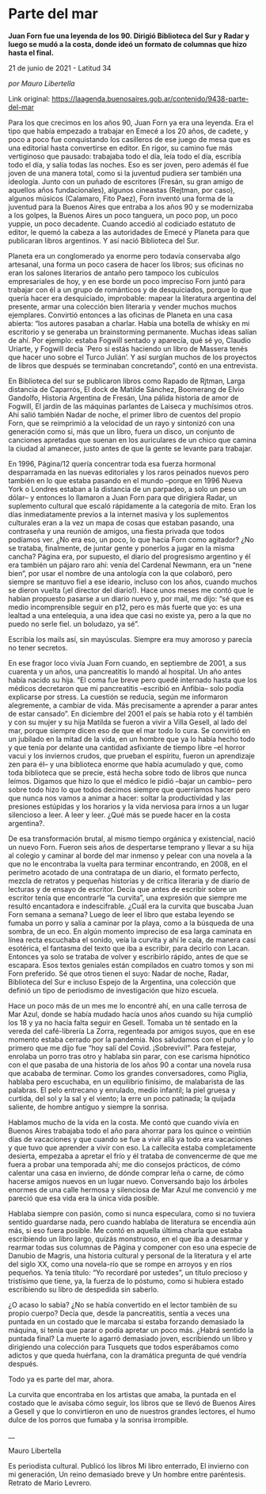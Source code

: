 # Parte del mar

**Juan Forn fue una leyenda de los 90. Dirigió Biblioteca del Sur y Radar y luego se mudó a la costa, donde ideó un formato de columnas que hizo hasta el final.**

21 de junio de 2021 - Latitud 34

_por  Mauro Libertella_

Link original: https://laagenda.buenosaires.gob.ar/contenido/9438-parte-del-mar



Para los que crecimos en los años 90, Juan Forn ya era una leyenda. Era el tipo que había empezado a trabajar en Emecé a los 20 años, de cadete, y poco a poco fue conquistando los casilleros de ese juego de mesa que es una editorial hasta convertirse en editor. En rigor, su camino fue más vertiginoso que pausado: trabajaba todo el día, leía todo el día, escribía todo el día, y salía todas las noches. Eso es ser joven, pero además él fue joven de una manera total, como si la juventud pudiera ser también una ideología. Junto con un puñado de escritores (Fresán, su gran amigo de aquellos años fundacionales), algunos cineastas (Rejtman, por caso), algunos músicos (Calamaro, Fito Paez), Forn inventó una forma de la juventud para la Buenos Aires que entraba a los años 90 y se modernizaba a los golpes, la Buenos Aires un poco tanguera, un poco pop, un poco yuppie, un poco decadente. Cuando accedió al codiciado estatuto de editor, le quemó la cabeza a las autoridades de Emecé y Planeta para que publicaran libros argentinos. Y así nació Biblioteca del Sur.




Planeta era un conglomerado ya enorme pero todavía conservaba algo artesanal, una forma un poco casera de hacer los libros; sus oficinas no eran los salones literarios de antaño pero tampoco los cubículos empresariales de hoy, y en ese borde un poco impreciso Forn juntó para trabajar con él a un grupo de románticos y de desquiciados, porque lo que quería hacer era desquiciado, improbable: mapear la literatura argentina del presente, armar una colección bien literaria y vender muchos muchos ejemplares. Convirtió entonces a las oficinas de Planeta en una casa abierta: “los autores pasaban a charlar. Había una botella de whisky en mi escritorio y se generaba un brainstorming permanente. Muchas ideas salían de ahí. Por ejemplo: estaba Fogwill sentado y aparecía, qué sé yo, Claudio Uriarte, y Fogwill decía `Pero si estás haciendo un libro de Massera tenés que hacer uno sobre el Turco Julián’. Y así surgían muchos de los proyectos de libros que después se terminaban concretando”, contó en una entrevista.




En Biblioteca del sur se publicaron libros como Rapado de Rjtman, Larga distancia de Caparrós, El dock de Matilde Sánchez, Boomerang de Elvio Gandolfo, Historia Argentina de Fresán, Una pálida historia de amor de Fogwill, El jardín de las máquinas parlantes de Laiseca y muchísimos otros. Ahí salió también Nadar de noche, el primer libro de cuentos del propio Forn, que se reimprimió a la velocidad de un rayo y sintonizó con una generación como si, más que un libro, fuera un disco, un conjunto de canciones apretadas que suenan en los auriculares de un chico que camina la ciudad al amanecer, justo antes de que la gente se levante para trabajar.




En 1996, Página/12 quería concentrar toda esa fuerza hormonal desparramada en las nuevas editoriales y los raros peinados nuevos pero también en lo que estaba pasando en el mundo –porque en 1996 Nueva York o Londres estaban a la distancia de un parpadeo, a solo un peso un dólar– y entonces lo llamaron a Juan Forn para que dirigiera Radar, un suplemento cultural que escaló rápidamente a la categoría de mito. Eran los días inmediatamente previos a la internet masiva y los suplementos culturales eran a la vez un mapa de cosas que estaban pasando, una contraseña y una reunión de amigos, una fiesta privada que todos podíamos ver. ¿No era eso, un poco, lo que hacía Forn como agitador? ¿No se trataba, finalmente, de juntar gente y ponerlos a jugar en la misma cancha? Página era, por supuesto, el diario del progresismo argentino y él era también un pájaro raro ahí: venía del Cardenal Newmann, era un “nene bien”, por usar el nombre de una antología con la que colaboró, pero siempre se mantuvo fiel a ese ideario, incluso con los años, cuando muchos se dieron vuelta (¡el director del diario!). Hace unos meses me contó que le habían propuesto pasarse a un diario nuevo y, por mail, me dijo: “sé que es medio incomprensible seguir en p12, pero es más fuerte que yo: es una lealtad a una entelequia, a una idea que casi no existe ya, pero a la que no puedo no serle fiel. un boludazo, ya sé”.




Escribía los mails así, sin mayúsculas. Siempre era muy amoroso y parecía no tener secretos.




En ese fragor loco vivía Juan Forn cuando, en septiembre de 2001, a sus cuarenta y un años, una pancreatitis lo mandó al hospital. Un año antes había nacido su hija. “El coma fue breve pero quedé internado hasta que los médicos decretaron que mi pancreatitis –escribió en Anfibia– solo podía explicarse por stress. La cuestión se reducía, según me informaron alegremente, a cambiar de vida. Más precisamente a aprender a parar antes de estar cansado”. En diciembre del 2001 el país se había roto y él también y con su mujer y su hija Matilda se fueron a vivir a Villa Gesell, al lado del mar, porque siempre dicen eso de que el mar todo lo cura. Se convirtió en un jubilado en la mitad de la vida, en un hombre que ya lo había hecho todo y que tenía por delante una cantidad asfixiante de tiempo libre –el horror vacui y los inviernos crudos, que prueban el espíritu, fueron un aprendizaje zen para él– y una biblioteca enorme que había acumulado y que, como toda biblioteca que se precie, está hecha sobre todo de libros que nunca leímos. Digamos que hizo lo que el médico le pidió –bajar un cambio– pero sobre todo hizo lo que todos decimos siempre que querríamos hacer pero que nunca nos vamos a animar a hacer: soltar la productividad y las presiones estúpidas y los horarios y la vida nerviosa para irnos a un lugar silencioso a leer. A leer y leer. ¿Qué más se puede hacer en la costa argentina?.




De esa transformación brutal, al mismo tiempo orgánica y existencial, nació un nuevo Forn. Fueron seis años de despertarse temprano y llevar a su hija al colegio y caminar al borde del mar inmenso y pelear con una novela a la que no le encontraba la vuelta para terminar encontrando, en 2008, en el perímetro acotado de una contratapa de un diario, el formato perfecto, mezcla de retratos y pequeñas historias y de crítica literaria y de diario de lecturas y de ensayo de escritor. Decía que antes de escribir sobre un escritor tenía que encontrarle “la curvita”, una expresión que siempre me resultó encantadora e indescifrable. ¿Cuál era la curvita que buscaba Juan Forn semana a semana? Luego de leer el libro que estaba leyendo se fumaba un porro y salía a caminar por la playa, como a la búsqueda de una sombra, de un eco. En algún momento impreciso de esa larga caminata en línea recta escuchaba el sonido, veía la curvita y ahí le caía, de manera casi esotérica, el fantasma del texto que iba a escribir, para decirlo con Lacan. Entonces ya solo se trataba de volver y escribirlo rápido, antes de que se escapara. Esos textos geniales están compilados en cuatro tomos y son mi Forn preferido. Sé que otros tienen el suyo: Nadar de noche, Radar, Biblioteca del Sur e incluso Espejo de la Argentina, una colección que definió un tipo de periodismo de investigación que hizo escuela.




Hace un poco más de un mes me lo encontré ahí, en una calle terrosa de Mar Azul, donde se había mudado hacía unos años cuando su hija cumplió los 18 y ya no hacía falta seguir en Gesell. Tomaba un té sentado en la vereda del café-librería La Zorra, regenteada por amigos suyos, que en ese momento estaba cerrado por la pandemia. Nos saludamos con el puño y lo primero que me dijo fue “hoy salí del Covid. ¡Sobreviví!”. Para festejar, enrolaba un porro tras otro y hablaba sin parar, con ese carisma hipnótico con el que pasaba de una historia de los años 90 a contar una novela rusa que acababa de terminar. Como los grandes conversadores, como Piglia, hablaba pero escuchaba, en un equilibrio finísimo, de malabarista de las palabras. El pelo entrecano y enrulado, medio infantil; la piel gruesa y curtida, del sol y la sal y el viento; la erre un poco patinada; la quijada saliente, de hombre antiguo y siempre la sonrisa.




Hablamos mucho de la vida en la costa. Me contó que cuando vivía en Buenos Aires trabajaba todo el año para ahorrar para los quince o veintiún días de vacaciones y que cuando se fue a vivir allá ya todo era vacaciones y que tuvo que aprender a vivir con eso. La callecita estaba completamente desierta, empezaba a apretar el frío y él trataba de convencerme de que me fuera a probar una temporada ahí; me dio consejos prácticos, de cómo calentar una casa en invierno, de dónde comprar leña o carne, de cómo hacerse amigos nuevos en un lugar nuevo. Conversando bajo los árboles enormes de una calle hermosa y silenciosa de Mar Azul me convenció y me pareció que esa vida era la única vida posible.




Hablaba siempre con pasión, como si nunca especulara, como si no tuviera sentido guardarse nada, pero cuando hablaba de literatura se encendía aún más, si eso fuera posible. Me contó en aquella última charla que estaba escribiendo un libro largo, quizás monstruoso, en el que iba a desarmar y rearmar todas sus columnas de Página y componer con eso una especie de Danubio de Magris, una historia cultural y personal de la literatura y el arte del siglo XX, como una novela-río que se rompe en arroyos y en ríos pequeños. Ya tenía título: “Yo recordaré por ustedes”, un título precioso y tristísimo que tiene, ya, la fuerza de lo póstumo, como si hubiera estado escribiendo su libro de despedida sin saberlo.




¿O acaso lo sabía? ¿No se había convertido en el lector también de su propio cuerpo? Decía que, desde la pancreatitis, sentía a veces una puntada en un costado que le marcaba si estaba forzando demasiado la máquina, si tenía que parar o podía apretar un poco más. ¿Habrá sentido la puntada final? La muerte lo agarró demasiado joven, escribiendo un libro y dirigiendo una colección para Tusquets que todos esperábamos como adictos y que queda huérfana, con la dramática pregunta de qué vendría después.




Todo ya es parte del mar, ahora.




La curvita que encontraba en los artistas que amaba, la puntada en el costado que le avisaba cómo seguir, los libros que se llevó de Buenos Aires a Gesell y que lo convirtieron en uno de nuestros grandes lectores, el humo dulce de los porros que fumaba y la sonrisa irrompible.




\_\_




Mauro Libertella




Es periodista cultural. Publicó los libros Mi libro enterrado, El invierno con mi generación, Un reino demasiado breve y Un hombre entre paréntesis. Retrato de Mario Levrero.



